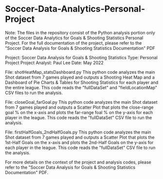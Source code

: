 # Soccer-Data-Analytics-Personal-Project
Note: The files in the repository consist of the Python analysis portion only of the Soccer Data Analytics for Goals 
& Shooting Statistics Personal Project. For the full documentation of the project, please refer to the "Soccer Data 
Analysis for Goals & Shooting Statistics Documentation" PDF



Project: Soccer Data Analysis for Goals & Shooting Statistics
Type: Personal Project
Project Analyst: Paul Lee
Date: May 2022


File: shotHeatMap_statsDashboard.py
This python code analyzes the main Shot dataset from 7 games played and outputs a Shooting Heat Map and a Dashboard of 
Pie Charts & Tables for Shooting Statistics for each player and the entire league. This code reads the "fullDataSet" and 
"fieldLocationMap" CSV files to run the analysis.


File: closeGoal_farGoal.py
This python code analyzes the main Shot dataset from 7 games played and outputs a Scatter Plot that plots the close-range 
goal % on the x-axis and plots the far-range foal % on the y-axis for each player in the league. This code reads the 
"fullDataSet" CSV file to run the analysis.


File: firstHalfGoals_2ndHalfGoals.py
This python code analyzes the main Shot dataset from 7 games played and outputs a Scatter Plot that plots the 1st-Half 
Goals on the x-axis and plots the 2nd-Half Goals on the y-axis for each player in the league. This code reads the "fullDataSet" 
CSV file to run the analysis.


For more details on the context of the project and analysis codes, please refer to the "Soccer Data Analysis for Goals & 
Shooting Statistics Documentation" PDF.
